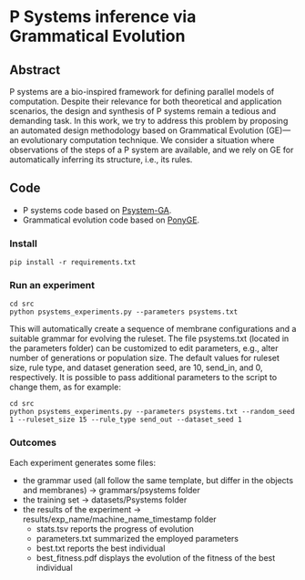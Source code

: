 # P Systems inference via Grammatical Evolution

## Abstract
P systems are a bio-inspired framework for defining parallel models of computation. Despite their relevance for both theoretical and application scenarios, the design and synthesis of P systems remain a tedious and demanding task. In this work, we try to address this problem by proposing an automated design methodology based on Grammatical Evolution (GE)—an evolutionary computation technique. We consider a situation where observations of the steps of a P system are available, and we rely on GE for automatically inferring its structure, i.e., its rules.

## Code
- P systems code based on [Psystem-GA](https://github.com/gpietrop/Psystem-GA).
- Grammatical evolution code based on [PonyGE](https://github.com/PonyGE/PonyGE2).

### Install
```
pip install -r requirements.txt
```

### Run an experiment
```
cd src
python psystems_experiments.py --parameters psystems.txt
```
This will automatically create a sequence of membrane configurations and a suitable grammar for evolving the ruleset.
The file psystems.txt (located in the parameters folder) can be customized to edit parameters, e.g., alter number of generations or population size.
The default values for ruleset size, rule type, and dataset generation seed, are 10, send_in, and 0, respectively.
It is possible to pass additional parameters to the script to change them, as for example:

```
cd src
python psystems_experiments.py --parameters psystems.txt --random_seed 1 --ruleset_size 15 --rule_type send_out --dataset_seed 1
```

### Outcomes
Each experiment generates some files:
- the grammar used (all follow the same template, but differ in the objects and membranes) $\to$ grammars/psystems folder
- the training set $\to$ datasets/Psystems folder
- the results of the experiment $\to$ results/exp_name/machine_name_timestamp folder
  - stats.tsv reports the progress of evolution
  - parameters.txt summarized the employed parameters
  - best.txt reports the best individual
  - best_fitness.pdf displays the evolution of the fitness of the best individual
